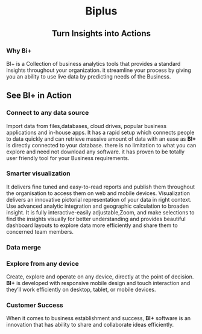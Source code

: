                           
<center><h1>Biplus</h1></center>
<center><h2>Turn Insights into Actions</h2></center>

###  Why Bi+
BI+ is a Collection of business analytics tools that provides a standard insights throughout your organization. it streamline your process by giving you an ability to use live data by predicting needs of the Business.
 
 ## See BI+ in Action
 
 ### Connect to any data source
 
Import data from files,databases, cloud drives, popular business applications and in-house apps. It has a rapid setup which connects people to data quickly and can retrieve massive amount of data with an ease as **BI+** is directly connected to your database. there is no limitation to what you can explore and need not download any software. it has proven to be totally user friendly tool for your Business requirements.

### Smarter visualization

It delivers fine tuned and easy-to-read reports and publish them throughout the organisation to access them on web and mobile devices.  Visualization delivers an innovative pictorial representation of your data in right context. Use advanced analytic integration and geographic calculation to broaden insight. It is fully interactive-easily adjustable,Zoom, and make selections to find the insights visually for better understanding and provides beautiful dashboard layouts to explore data more efficiently and share them to concerned team members.
### Data merge

### Explore from any device

Create, explore and operate on any device, directly at the point of decision. **BI+** is developed with responsive mobile design and touch interaction and they’ll work efficiently on desktop, tablet, or mobile devices.

### Customer Success

When it comes to business establishment and success, **BI+** software is an innovation that has ability to share and collaborate ideas efficiently.
<!--stackedit_data:
eyJoaXN0b3J5IjpbMTk3NjQ5NzQwNl19
-->